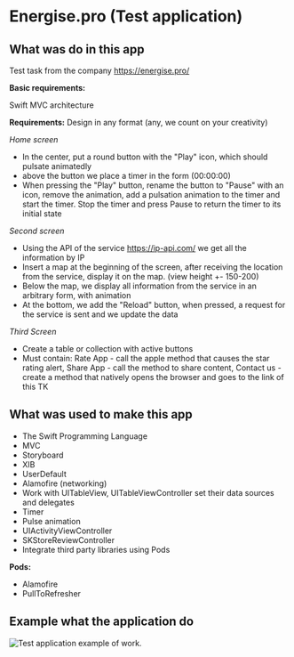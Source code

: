 # Energise.pro (Test application)

## What was do in this app

Test task from the company https://energise.pro/

**Basic requirements:**

Swift
MVC architecture

**Requirements:** Design in any format (any, we count on your creativity)

*Home screen*

- In the center, put a round button with the "Play" icon, which should pulsate animatedly
- above the button we place a timer in the form (00:00:00)
- When pressing the "Play" button, rename the button to "Pause" with an icon, remove the animation, add a pulsation animation to the timer and start the timer. Stop the timer and press Pause to return the timer to its initial state

*Second screen*

- Using the API of the service https://ip-api.com/ we get all the information by IP
- Insert a map at the beginning of the screen, after receiving the location from the service, display it on the map. (view height +- 150-200)
- Below the map, we display all information from the service in an arbitrary form, with animation
- At the bottom, we add the "Reload" button, when pressed, a request for the service is sent and we update the data

*Third Screen*

- Create a table or collection with active buttons
- Must contain: Rate App - call the apple method that causes the star rating alert, Share App - call the method to share content, Contact us - create a method that natively opens the browser and goes to the link of this TK

## What was used to make this app

* The Swift Programming Language
* MVC
* Storyboard
* XIB
* UserDefault
* Alamofire (networking)
* Work with UITableView, UITableViewController set their data sources and delegates
* Timer
* Pulse animation
* UIActivityViewController
* SKStoreReviewController
* Integrate third party libraries using Pods
  
**Pods:**

* Alamofire
* PullToRefresher

## Example what the application do

![Test application example of work.](Documentation/energise_screenrecord_ex.gif)
